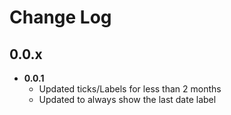 # Change Log

## 0.0.x

 * **0.0.1**
     * Updated ticks/Labels for less than 2 months
     * Updated to always show the last date label